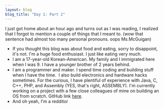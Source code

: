 ```yaml
---
layout: blog
blog_title: "Day 1: Part 2"
---
```

I just got home about an hour ago and turns out as I was reading, I realized that I forgot to mention a couple of things that I meant to. (wow that sentence had almost too many personal pronouns. oops Ms.McGuigan)

 * If you thought this blog was about food and eating, sorry to disappoint, it's not. I'm a huge food enthusiast. I just like eating very much.
 * I am a 17-year-old Korean-American. My family and I immigrated here when I was 9. I have a younger brother of 2 years behind.
 * I am a programmer and maker. I spend time coding and building stuff when I have the time.  I also build electronics and hardware hacks sometimes. For the curious, I have plentiful of experience with Java, C, C++, PHP, and Assembly (YES, that's right, ASSEMBLY). I'm currently working on a project with a few close colleagues of mine on building an OS from scratch. GitHub link <a title="BSOS GitHub Link" href="http://github.com/aplabs/bsos" target="_blank">here</a>.
 * And oh yeah, I'm a redditor